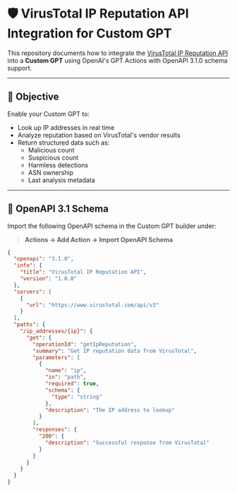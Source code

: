 # 🛡️ VirusTotal IP Reputation API Integration for Custom GPT

This repository documents how to integrate the [VirusTotal IP Reputation API](https://developers.virustotal.com/reference/ip-object) into a **Custom GPT** using OpenAI's GPT Actions with OpenAPI 3.1.0 schema support.

---

## 🚀 Objective

Enable your Custom GPT to:

- Look up IP addresses in real time
- Analyze reputation based on VirusTotal's vendor results
- Return structured data such as:
  - Malicious count
  - Suspicious count
  - Harmless detections
  - ASN ownership
  - Last analysis metadata

---

## 🔧 OpenAPI 3.1 Schema

Import the following OpenAPI schema in the Custom GPT builder under:

> **Actions → Add Action → Import OpenAPI Schema**

```json
{
  "openapi": "3.1.0",
  "info": {
    "title": "VirusTotal IP Reputation API",
    "version": "1.0.0"
  },
  "servers": [
    {
      "url": "https://www.virustotal.com/api/v3"
    }
  ],
  "paths": {
    "/ip_addresses/{ip}": {
      "get": {
        "operationId": "getIpReputation",
        "summary": "Get IP reputation data from VirusTotal",
        "parameters": [
          {
            "name": "ip",
            "in": "path",
            "required": true,
            "schema": {
              "type": "string"
            },
            "description": "The IP address to lookup"
          }
        ],
        "responses": {
          "200": {
            "description": "Successful response from VirusTotal"
          }
        }
      }
    }
  }
}
